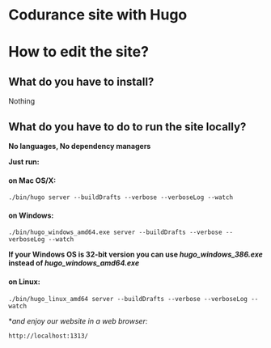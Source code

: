 # Codurance site with Hugo

# How to edit the site?

## What do you have to install? 

Nothing

## What do you have to do to run the site locally?

**No languages, No dependency managers** 
 
**Just run:**

#### on Mac OS/X:

```./bin/hugo server --buildDrafts --verbose --verboseLog --watch```

#### on Windows:

```./bin/hugo_windows_amd64.exe server --buildDrafts --verbose --verboseLog --watch```

**If your Windows OS is 32-bit version you can use *hugo_windows_386.exe* instead of *hugo_windows_amd64.exe***

#### on Linux:

```./bin/hugo_linux_amd64 server --buildDrafts --verbose --verboseLog --watch```

**and enjoy our website in a web browser:*
 
```http://localhost:1313/```